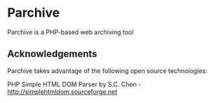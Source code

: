 # Parchive
Parchive is a PHP-based web archiving tool

## Acknowledgements
Parchive takes advantage of the following open source technologies:

PHP Simple HTML DOM Parser by S.C. Chen - http://simplehtmldom.sourceforge.net